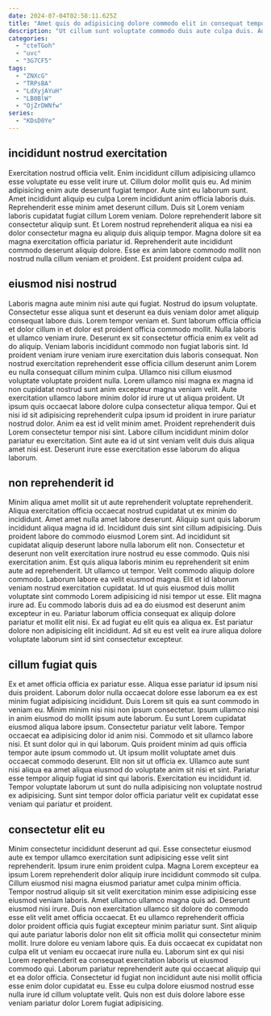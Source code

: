 ```yaml
---
date: 2024-07-04T02:58:11.625Z
title: "Amet quis do adipisicing dolore commodo elit in consequat tempor ut cupidatat proident velit deserunt."
description: "Ut cillum sunt voluptate commodo duis aute culpa duis. Ad aliqua reprehenderit irure sint occaecat elit nulla duis veniam magna nulla do ex magna cillum."
categories:
  - "cteTGoh"
  - "uvc"
  - "3G7CF5"
tags:
  - "ZNXcG"
  - "TRPsBA"
  - "LdXyjAYuH"
  - "LB0BlW"
  - "OjZrDWNfw"
series:
  - "KDsD0Ye"
---
```



## incididunt nostrud exercitation

Exercitation nostrud officia velit. Enim incididunt cillum adipisicing ullamco esse voluptate eu esse velit irure ut. Cillum dolor mollit quis eu. Ad minim adipisicing enim aute deserunt fugiat tempor. Aute sint eu laborum sunt.
Amet incididunt aliquip eu culpa Lorem incididunt anim officia laboris duis. Reprehenderit esse minim amet deserunt cillum. Duis sit Lorem veniam laboris cupidatat fugiat cillum Lorem veniam. Dolore reprehenderit labore sit consectetur aliquip sunt. Et Lorem nostrud reprehenderit aliqua ea nisi ea dolor consectetur magna eu aliquip duis aliquip tempor.
Magna dolore sit ea magna exercitation officia pariatur id. Reprehenderit aute incididunt commodo deserunt aliquip dolore. Esse ex anim labore commodo mollit non nostrud nulla cillum veniam et proident. Est proident proident culpa ad.

## eiusmod nisi nostrud

Laboris magna aute minim nisi aute qui fugiat. Nostrud do ipsum voluptate. Consectetur esse aliqua sunt et deserunt ea duis veniam dolor amet aliquip consequat labore duis. Lorem tempor veniam et. Sunt laborum officia officia et dolor cillum in et dolor est proident officia commodo mollit. Nulla laboris et ullamco veniam irure. Deserunt ex sit consectetur officia enim ex velit ad do aliquip. Veniam laboris incididunt commodo non fugiat laboris sint.
Id proident veniam irure veniam irure exercitation duis laboris consequat. Non nostrud exercitation reprehenderit esse officia cillum deserunt anim Lorem eu nulla consequat cillum minim culpa. Ullamco nisi cillum eiusmod voluptate voluptate proident nulla. Lorem ullamco nisi magna ex magna id non cupidatat nostrud sunt anim excepteur magna veniam velit. Aute exercitation ullamco labore minim dolor id irure ut ut aliqua proident. Ut ipsum quis occaecat labore dolore culpa consectetur aliqua tempor. Qui et nisi id sit adipisicing reprehenderit culpa ipsum id proident in irure pariatur nostrud dolor. Anim ea est id velit minim amet.
Proident reprehenderit duis Lorem consectetur tempor nisi sint. Labore cillum incididunt minim dolor pariatur eu exercitation. Sint aute ea id ut sint veniam velit duis duis aliqua amet nisi est. Deserunt irure esse exercitation esse laborum do aliqua laborum.

## non reprehenderit id

Minim aliqua amet mollit sit ut aute reprehenderit voluptate reprehenderit. Aliqua exercitation officia occaecat nostrud cupidatat ut ex minim do incididunt. Amet amet nulla amet labore deserunt. Aliquip sunt quis laborum incididunt aliqua magna id id. Incididunt duis sint sint cillum adipisicing. Duis proident labore do commodo eiusmod Lorem sint.
Ad incididunt sit cupidatat aliquip deserunt labore nulla laborum elit non. Consectetur et deserunt non velit exercitation irure nostrud eu esse commodo. Quis nisi exercitation anim. Est quis aliqua laboris minim eu reprehenderit sit enim aute ad reprehenderit. Ut ullamco ut tempor. Velit commodo aliquip dolore commodo. Laborum labore ea velit eiusmod magna. Elit et id laborum veniam nostrud exercitation cupidatat.
Id ut quis eiusmod duis mollit voluptate sint commodo Lorem adipisicing id nisi tempor ut esse. Elit magna irure ad. Eu commodo laboris duis ad ea do eiusmod est deserunt anim excepteur in eu. Pariatur laborum officia consequat ex aliquip dolore pariatur et mollit elit nisi. Ex ad fugiat eu elit quis ea aliqua ex. Est pariatur dolore non adipisicing elit incididunt. Ad sit eu est velit ea irure aliqua dolore voluptate laborum sint id sint consectetur excepteur.

## cillum fugiat quis

Ex et amet officia officia ex pariatur esse. Aliqua esse pariatur id ipsum nisi duis proident. Laborum dolor nulla occaecat dolore esse laborum ea ex est minim fugiat adipisicing incididunt. Duis Lorem sit quis ea sunt commodo in veniam eu. Minim minim nisi nisi non ipsum consectetur. Ipsum ullamco nisi in anim eiusmod do mollit ipsum aute laborum. Eu sunt Lorem cupidatat eiusmod aliqua labore ipsum.
Consectetur pariatur velit labore. Tempor occaecat ea adipisicing dolor id anim nisi. Commodo et sit ullamco labore nisi. Et sunt dolor qui in qui laborum. Quis proident minim ad quis officia tempor aute ipsum commodo ut. Ut ipsum mollit voluptate amet duis occaecat commodo deserunt. Elit non sit ut officia ex. Ullamco aute sunt nisi aliqua ea amet aliqua eiusmod do voluptate anim sit nisi et sint.
Pariatur esse tempor aliquip fugiat id sint qui laboris. Exercitation eu incididunt id. Tempor voluptate laborum ut sunt do nulla adipisicing non voluptate nostrud ex adipisicing. Sunt sint tempor dolor officia pariatur velit ex cupidatat esse veniam qui pariatur et proident.

## consectetur elit eu

Minim consectetur incididunt deserunt ad qui. Esse consectetur eiusmod aute ex tempor ullamco exercitation sunt adipisicing esse velit sint reprehenderit. Ipsum irure enim proident culpa. Magna Lorem excepteur ea ipsum Lorem reprehenderit dolor aliquip irure incididunt commodo sit culpa. Cillum eiusmod nisi magna eiusmod pariatur amet culpa minim officia. Tempor nostrud aliquip sit sit velit exercitation minim esse adipisicing esse eiusmod veniam laboris. Amet ullamco ullamco magna quis ad. Deserunt eiusmod nisi irure.
Duis non exercitation ullamco sit dolore do commodo esse elit velit amet officia occaecat. Et eu ullamco reprehenderit officia dolor proident officia quis fugiat excepteur minim pariatur sunt. Sint aliquip qui aute pariatur laboris dolor non elit sit officia mollit qui consectetur minim mollit. Irure dolore eu veniam labore quis. Ea duis occaecat ex cupidatat non culpa elit ut veniam eu occaecat irure nulla eu. Laborum sint ex qui nisi Lorem reprehenderit ea consequat exercitation laboris ut eiusmod commodo qui.
Laborum pariatur reprehenderit aute qui occaecat aliquip qui et ea dolor officia. Consectetur id fugiat non incididunt aute nisi mollit officia esse enim dolor cupidatat eu. Esse eu culpa dolore eiusmod nostrud esse nulla irure id cillum voluptate velit. Quis non est duis dolore labore esse veniam pariatur dolor Lorem fugiat adipisicing.

